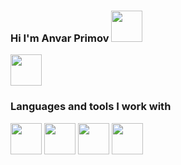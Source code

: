 ### Hi I'm Anvar Primov <img src = "https://media0.giphy.com/media/gM5qFksULw54NMWyry/giphy.gif?cid=ecf05e47yc038ldwnzo27qv5fsak36usf7tr2il5vc54qwfc&rid=giphy.gif&ct=s" width = 50px> <br/>
<a href = "https://www.t.me/anvar_primov"> <img src = "https://w7.pngwing.com/pngs/723/481/png-transparent-telegram-computer-icons-logo-instant-messaging-logo-telegram-blue-angle-triangle.png" width = 50px></a>
<br/>
### Languages and tools I work with
<code><img src = "https://encrypted-tbn0.gstatic.com/images?q=tbn:ANd9GcT_7KYaBxBtV4RNN48VVlcHLvyHauT0MzyMuQ&usqp=CAU" width = 50px></code>
<code><img src = "https://encrypted-tbn0.gstatic.com/images?q=tbn:ANd9GcQGiyhoob3jaWyC3fqSgNekqGObFj3-qupYhg&usqp=CAU" width = 50px></code>
<code><img src = "https://encrypted-tbn0.gstatic.com/images?q=tbn:ANd9GcSvk8vMn41bIamG741dvPM0N9OSumPyM3YoIg&usqp=CAU" width = 50px></code>
<code><img src = "https://encrypted-tbn0.gstatic.com/images?q=tbn:ANd9GcQG8a5JBp7fItY4adAXbFHqfD2NIRb2dAt-uA&usqp=CAU" width = 50px></code>

